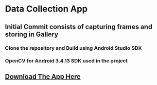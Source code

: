 # Data Collection App

## Initial Commit consists of capturing frames and storing in Gallery

### Clone the repository and Build using Android Studio SDK
### OpenCV for Android 3.4.13 SDK used in the project

## [Download The App Here](https://autonomous-car-project.github.io/Data-Collection-App/)
